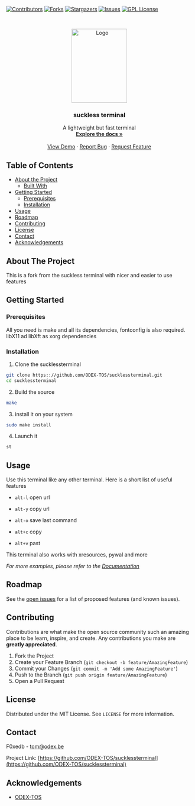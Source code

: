 
[![Contributors][contributors-shield]][contributors-url]
[![Forks][forks-shield]][forks-url]
[![Stargazers][stars-shield]][stars-url]
[![Issues][issues-shield]][issues-url]
[![GPL License][license-shield]][license-url]



<!-- PROJECT LOGO -->
<br />
<p align="center">
  <a href="https://github.com/ODEX-TOS/sucklessterminal">
    <img src="https://tos.pbfp.xyz/images/logo.svg" alt="Logo" width="150" height="200">
  </a>

  <h3 align="center">suckless terminal</h3>

  <p align="center">
    A lightweight but fast terminal
    <br />
    <a href="https://github.com/ODEX-TOS/sucklessterminal"><strong>Explore the docs »</strong></a>
    <br />
    <br />
    <a href="https://github.com/ODEX-TOS/sucklessterminal">View Demo</a>
    ·
    <a href="https://github.com/ODEX-TOS/sucklessterminal/issues">Report Bug</a>
    ·
    <a href="https://github.com/ODEX-TOS/sucklessterminal/issues">Request Feature</a>
  </p>
</p>



<!-- TABLE OF CONTENTS -->
## Table of Contents

* [About the Project](#about-the-project)
  * [Built With](#built-with)
* [Getting Started](#getting-started)
  * [Prerequisites](#prerequisites)
  * [Installation](#installation)
* [Usage](#usage)
* [Roadmap](#roadmap)
* [Contributing](#contributing)
* [License](#license)
* [Contact](#contact)
* [Acknowledgements](#acknowledgements)



<!-- ABOUT THE PROJECT -->
## About The Project
This is a fork from the suckless terminal with nicer and easier to use features

<!-- GETTING STARTED -->
## Getting Started

### Prerequisites

All you need is make and all its dependencies, fontconfig is also required.
libX11 ad libXft as xorg dependencies

### Installation
 
1. Clone the sucklessterminal
```sh
git clone https:://github.com/ODEX-TOS/sucklessterminal.git
cd sucklessterminal
```
2. Build the source
```sh
make
```
3. install it on your system
```sh
sudo make install
```
4. Launch it
```sh
st
```



<!-- USAGE EXAMPLES -->
## Usage

Use this terminal like any other terminal. Here is a short list of useful features

* `alt-l` open url
* `alt-y` copy url
* `alt-o` save last command

* `alt+c` copy
* `alt+v` past


This terminal also works with xresources, pywal and more


_For more examples, please refer to the [Documentation](https://tos.pbfp.xyz/blog)_



<!-- ROADMAP -->
## Roadmap

See the [open issues](https://github.com/ODEX-TOS/sucklessterminal/issues) for a list of proposed features (and known issues).



<!-- CONTRIBUTING -->
## Contributing

Contributions are what make the open source community such an amazing place to be learn, inspire, and create. Any contributions you make are **greatly appreciated**.

1. Fork the Project
2. Create your Feature Branch (`git checkout -b feature/AmazingFeature`)
3. Commit your Changes (`git commit -m 'Add some AmazingFeature'`)
4. Push to the Branch (`git push origin feature/AmazingFeature`)
5. Open a Pull Request



<!-- LICENSE -->
## License

Distributed under the MIT License. See `LICENSE` for more information.



<!-- CONTACT -->
## Contact

F0xedb - tom@odex.be

Project Link: [https://github.com/ODEX-TOS/sucklessterminal](https://github.com/ODEX-TOS/sucklessterminal)



<!-- ACKNOWLEDGEMENTS -->
## Acknowledgements

* [ODEX-TOS](https://github.com/ODEX-TOS/sucklessterminal)





<!-- MARKDOWN LINKS & IMAGES -->
<!-- https://www.markdownguide.org/basic-syntax/#reference-style-links -->
[contributors-shield]: https://img.shields.io/github/contributors/ODEX-TOS/sucklessterminal.svg?style=flat-square
[contributors-url]: https://github.com/ODEX-TOS/sucklessterminal/graphs/contributors
[forks-shield]: https://img.shields.io/github/forks/ODEX-TOS/sucklessterminal.svg?style=flat-square
[forks-url]: https://github.com/ODEX-TOS/sucklessterminal/network/members
[stars-shield]: https://img.shields.io/github/stars/ODEX-TOS/sucklessterminal.svg?style=flat-square
[stars-url]: https://github.com/ODEX-TOS/sucklessterminal/stargazers
[issues-shield]: https://img.shields.io/github/issues/ODEX-TOS/sucklessterminal.svg?style=flat-square
[issues-url]: https://github.com/ODEX-TOS/sucklessterminal/issues
[license-shield]: https://img.shields.io/github/license/ODEX-TOS/sucklessterminal.svg?style=flat-square
[license-url]: https://github.com/ODEX-TOS/sucklessterminal/blob/master/LICENSE.txt
[product-screenshot]: https://tos.pbfp.xyz/images/logo.svg
